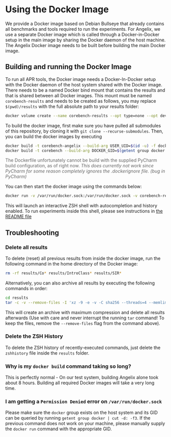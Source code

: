# Using the Docker Image

We provide a Docker image based on Debian Bullseye that already contains all benchmarks and tools required to run the experiments. For Angelix, we use a separate Docker image which is called through a Docker-in-Docker setup in the main image by sharing the Docker daemon of the host machine. The Angelix Docker image needs to be built before building the main Docker image.

## Building and running the Docker Image

To run all APR tools, the Docker image needs a Docker-In-Docker setup with the Docker daemon of the host system shared with the Docker image. There needs to be a named Docker bind mount that contains the results and that is shared between all Docker images. This mount must be named `corebench-results` and needs to be created as follows, you may replace `$(pwd)/results` with the full absolute path to your results folder:

```bash
docker volume create --name corebench-results --opt type=none --opt device=$(pwd)/results --opt o=bind
```

To build the docker image, first make sure you have pulled all submodules of this repository, by cloning it with
`git clone --recurse-submodules`. Then, you can build the docker images by executing

```bash
docker build -t corebench-angelix --build-arg USER_UID=$(id -u) -f docker/Angelix .
docker build -t corebench --build-arg DOCKER_GID=$(getent group docker | cut -d: -f3) --build-arg USER_UID=$(id -u) -f docker/Dockerfile .
```

<p style="color: #666666">The Dockerfile unfortunately cannot be build with the supplied PyCharm build configuration, as of right now.
<i>This does currently not work since PyCharm for some reason completely ignores the .dockerignore file. (bug in PyCharm)</i>
</p>

You can then start the docker image using the commands below:

```bash
docker run -v /var/run/docker.sock:/var/run/docker.sock -v corebench-results:/home/corebench/results -h corebench -it corebench
```

This will launch an interactive ZSH shell with autocompletion and history enabled. To run experiments inside this shell, please see instructions in [the README file](README.md)

## Troubleshooting

### Delete all results

To delete (reset) all previous results from inside the docker image, run the following command in the home directory of the Docker image:

```bash
rm -rf results/Co* results/IntroClass* results/SIR*
```

Alternatively, you can also archive all results by executing the following commands in order:

```bash
cd results
tar -c -v --remove-files -I 'xz -9 -e -v -C sha256 --threads=4 --memlimit=12GiB' -f old_results_$(date '+%Y%m%d%H%M').tar.xz Codeflaws* Corebench* IntroClass* SIR* log out zshhistory
```

This will create an archive with maximum compression and delete all results afterwards (Use with care and never interrupt the running `tar` command! To keep the files, remove the `--remove-files` flag from the command above).

### Delete the ZSH History

To delete the ZSH history of recently-executed commands, just delete the `zshhistory` file inside the `results` folder.

### Why is my `docker build` command taking so long?

This is perfectly normal - On our test system, building Angelix alone took about 8 hours. Building all required Docker images will take a very long time.

### I am getting a `Permission Denied` error on `/var/run/docker.sock`

Please make sure the `docker` group exists on the host system and its GID can be queried by running `getent group docker | cut -d: -f3`. If the previous command does not work on your machine, please manually supply the `docker run` command with the appropriate GID.
